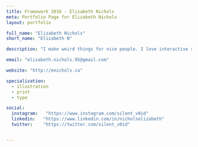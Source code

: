 ```yaml
---
title: Framework 2016 - Elizabeth Nichols
meta: Portfolio Page for Elizabeth Nichols
layout: portfolio

full_name: "Elizabeth Nichols"
short_name: "Elizabeth N"

description: "I make weird things for nice people. I love interactive storytelling, unusual narratives, drawing spooky eyeballs, and tending to flowers!"

email: "elizabeth.nichols.95@gmail.com"

website: "http://enichols.ca"

specialization:
  - illustration
  - print
  - type

social:
  instagram:   "https://www.instagram.com/silent_v0id"
  linkedin:   "https://www.linkedin.com/in/nicholselizabeth"
  twitter:    "https://twitter.com/silent_v0id"


---
```

